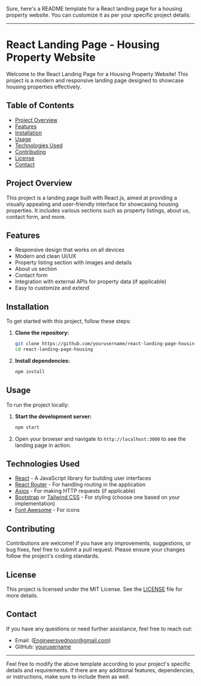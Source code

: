 Sure, here's a README template for a React landing page for a housing property website. You can customize it as per your specific project details:

---

# React Landing Page - Housing Property Website

Welcome to the React Landing Page for a Housing Property Website! This project is a modern and responsive landing page designed to showcase housing properties effectively.

## Table of Contents

- [Project Overview](#project-overview)
- [Features](#features)
- [Installation](#installation)
- [Usage](#usage)
- [Technologies Used](#technologies-used)
- [Contributing](#contributing)
- [License](#license)
- [Contact](#contact)

## Project Overview

This project is a landing page built with React.js, aimed at providing a visually appealing and user-friendly interface for showcasing housing properties. It includes various sections such as property listings, about us, contact form, and more.

## Features

- Responsive design that works on all devices
- Modern and clean UI/UX
- Property listing section with images and details
- About us section
- Contact form
- Integration with external APIs for property data (if applicable)
- Easy to customize and extend

## Installation

To get started with this project, follow these steps:

1. **Clone the repository:**
   ```sh
   git clone https://github.com/yourusername/react-landing-page-housing.git
   cd react-landing-page-housing
   ```

2. **Install dependencies:**
   ```sh
   npm install
   ```

## Usage

To run the project locally:

1. **Start the development server:**
   ```sh
   npm start
   ```

2. Open your browser and navigate to `http://localhost:3000` to see the landing page in action.

## Technologies Used

- [React](https://reactjs.org/) - A JavaScript library for building user interfaces
- [React Router](https://reactrouter.com/) - For handling routing in the application
- [Axios](https://axios-http.com/) - For making HTTP requests (if applicable)
- [Bootstrap](https://getbootstrap.com/) or [Tailwind CSS](https://tailwindcss.com/) - For styling (choose one based on your implementation)
- [Font Awesome](https://fontawesome.com/) - For icons

## Contributing

Contributions are welcome! If you have any improvements, suggestions, or bug fixes, feel free to submit a pull request. Please ensure your changes follow the project's coding standards.

## License

This project is licensed under the MIT License. See the [LICENSE](LICENSE) file for more details.

## Contact

If you have any questions or need further assistance, feel free to reach out:

- Email: (Engineersyednoor@gmail.com)
- GitHub: [yourusername](https://github.com/Syed-Noor)

---

Feel free to modify the above template according to your project's specific details and requirements. If there are any additional features, dependencies, or instructions, make sure to include them as well.
